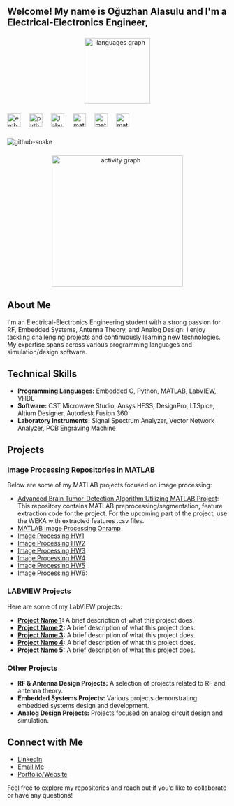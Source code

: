 <h2 align="left">Welcome! My name is Oğuzhan Alasulu and I'm a Electrical-Electronics Engineer, </h2>

###

<div align="center">
  <img src="https://github-readme-stats.vercel.app/api/top-langs?username=alasulu&locale=en&hide_title=false&layout=compact&card_width=800&langs_count=5&theme=dracula&hide_border=false" height="150" alt="languages graph"  />
</div>

###

<div align="left">
  <img src="https://cdn.jsdelivr.net/gh/devicons/devicon/icons/embeddedc/embeddedc-original.svg" height="30" alt="embeddedc logo"  />
  <img width="12" />
  <img src="https://cdn.jsdelivr.net/gh/devicons/devicon/icons/python/python-original.svg" height="30" alt="python logo"  />
  <img width="12" />
  <img src="https://cdn.jsdelivr.net/gh/devicons/devicon/icons/labview/labview-original.svg" height="30" alt="labview logo"  />
  <img width="12" />
  <img src="https://cdn.jsdelivr.net/gh/devicons/devicon/icons/matlab/matlab-original.svg" height="30" alt="matlab logo"  />
  <img width="12" />
  <img src="https://cdn.jsdelivr.net/gh/devicons/devicon/icons/kaggle/kaggle-original.svg" height="30" alt="matlab logo"  />
  <img width="12" />
  <img src="https://cdn.jsdelivr.net/gh/devicons/devicon/icons/arduino/arduino-original.svg" height="30" alt="matlab logo"  />
</div>

###
<picture>
  <source media="(prefers-color-scheme: dark)" srcset="github-user-contribution.svg" />
  <source media="(prefers-color-scheme: light)" srcset="github-user-contribution-2.svg" />
  <img alt="github-snake" src="github-snake.svg" />
</picture>

###

<div align="center">
  <img src="https://github-readme-activity-graph.vercel.app/graph?username=alasulu&radius=16&theme=react&area=true&order=5" height="300" alt="activity graph"  />
</div>

## About Me
I'm an Electrical-Electronics Engineering student with a strong passion for RF, Embedded Systems, Antenna Theory, and Analog Design. I enjoy tackling challenging projects and continuously learning new technologies. My expertise spans across various programming languages and simulation/design software.

## Technical Skills
- **Programming Languages:** Embedded C, Python, MATLAB, LabVIEW, VHDL
- **Software:** CST Microwave Studio, Ansys HFSS, DesignPro, LTSpice, Altium Designer, Autodesk Fusion 360
- **Laboratory Instruments:** Signal Spectrum Analyzer, Vector Network Analyzer, PCB Engraving Machine

## Projects

### Image Processing Repositories in MATLAB
Below are some of my MATLAB projects focused on image processing:
- [Advanced Brain Tumor-Detection Algorithm Utilizing MATLAB Project](https://github.com/alasulu/Advanced-Brain-Tumor-Detection-Algorithm-Utilizing-MATLAB-Project): This repository contains MATLAB preprocessing/segmentation, feature extraction code for the project. For the upcoming part of the project, use the WEKA with extracted features .csv files.
- [MATLAB Image Processing Onramp](https://github.com/alasulu/MATLAB-Image-Processing-Onramp)
- [Image Processing HW1](https://github.com/alasulu/Image-Processing-Self-HW1)
- [Image Processing HW2](https://github.com/alasulu/Image-Processing-Self-HW2)
- [Image Processing HW3](https://github.com/alasulu/Image-Processing-Self-HW3)
- [Image Processing HW4](https://github.com/alasulu/Image-Processing-Self-HW4)
- [Image Processing HW5](https://github.com/alasulu/Image-Processing-Self-HW5)
- [Image Processing HW6](https://github.com/alasulu/Image-Processing-Self-HW6):


### LABVIEW Projects
Here are some of my LabVIEW projects:
- **[Project Name 1](https://github.com/yourusername/labview-project1):** A brief description of what this project does.
- **[Project Name 2](https://github.com/yourusername/labview-project2):** A brief description of what this project does.
- **[Project Name 3](https://github.com/yourusername/labview-project3):** A brief description of what this project does.
- **[Project Name 4](https://github.com/yourusername/labview-project4):** A brief description of what this project does.
- **[Project Name 5](https://github.com/yourusername/labview-project5):** A brief description of what this project does.

### Other Projects
- **RF & Antenna Design Projects:** A selection of projects related to RF and antenna theory.
- **Embedded Systems Projects:** Various projects demonstrating embedded systems design and development.
- **Analog Design Projects:** Projects focused on analog circuit design and simulation.

## Connect with Me
- [LinkedIn](https://www.linkedin.com/in/yourprofile)
- [Email Me](mailto:your-email@example.com)
- [Portfolio/Website](https://yourwebsite.com)

Feel free to explore my repositories and reach out if you’d like to collaborate or have any questions!
